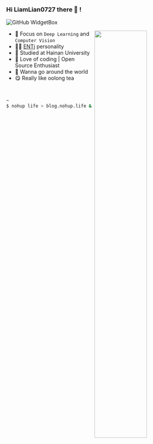 ### Hi LiamLian0727 there 👋 !

![GitHub WidgetBox](https://github-widgetbox.vercel.app/api/profile?username=LiamLian0727&data=followers,repositories,stars,commits)

<img align="right" width="53%" src="https://readme-card.imp2002.com/api?username=LiamLian0727&show_icons=true&icon_color=CE1D2D&text_color=718096&bg_color=ffffff&hide_title=true" />

<be>
  
- 🌱 Focus on `Deep Learning` and `Computer Vision`
- 👨‍🔬 [ENTj](https://www.16personalities.com/entj-personality) personality
- 🏫 Studied at Hainan University
- 🔭 Love of coding | Open Source Enthusiast
- 💭 Wanna go around the world
- 😋 Really like oolong tea

  
<br>
<be>

```sh
~
$ nohup life > blog.nohup.life &
```

